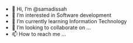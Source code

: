 - 👋 Hi, I’m @samadissah
- 👀 I’m interested in Software development 
- 🌱 I’m currently learning Information Technology 
- 💞️ I’m looking to collaborate on ...
- 📫 How to reach me ...

<!---
samadissah/samadissah is a ✨ special ✨ repository because its `README.md` (this file) appears on your GitHub profile.
You can click the Preview link to take a look at your changes.
--->
